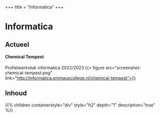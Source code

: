 +++
title = "Informatica"
+++

# Informatica

## Actueel
<!--
{{<youtube id="tSty4EYR7qI" title="PWS project informatica">}}
PWS project informatica: [Actuele CO2 waarden op het Emmauscollege](https://informatica.emmauscollege.nl/CO2)
-->

#### Chemical Tempest
Profielwerkstuk informatica 2022/2023 
{{< figure src="screenshot-chemical-tempest.png" link="http://informatica.emmauscollege.nl/chemical-tempest">}}

## Inhoud
{{% children containerstyle="div" style="h2" depth="1" description="true" %}} 


